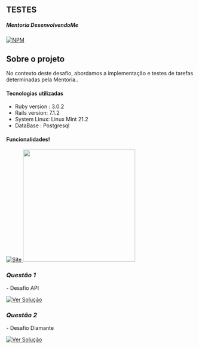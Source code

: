## TESTES

##### Mentoria DesenvolvendoMe 
[![NPM](https://img.shields.io/npm/l/react)](https://github.com/AngeloSouza1/Mentorship_Project/blob/develop/LICENSE)

## Sobre o projeto
No contexto deste desafio, abordamos a implementação e testes de tarefas determinadas pela Mentoria..<br>

#### Tecnologias utilizadas
- Ruby version : 3.0.2 
- Rails version: 7.1.2
- System Linux:  Linux Mint 21.2
- DataBase : Postgresql

#### Funcionalidades!
 <a href="https://vimeo.com/899300301">
    <img src="https://img.shields.io/badge/VIDEO%20DEMONSTRAÇÃO  -darkgreen" alt="Site">
 </a>

  <img src="https://videoapi-muybridge.vimeocdn.com/animated-thumbnails/image/73de0bc0-4711-4042-81fc-4a647ec12ee8.gif?ClientID=vimeo-core-prod&Date=1704238270&Signature=19ebdd58bc82d96a8fa1a66a79dcf334495b8904" width="300">
</a>



### *Questão 1*
 <p align="left"> 
 - Desafio API
</p>
<p> 
   <a href="https://github.com/AngeloSouza1/TT4/issues/1">
       <img src="https://img.shields.io/badge/Ver%20Solução-darkblue" alt="Ver Solução">
    </a>


### *Questão 2*
 <p align="left"> 
 - Desafio Diamante
</p>
<p> 
   <a href="https://github.com/AngeloSouza1/TT4/issues/4">
       <img src="https://img.shields.io/badge/Ver%20Solução-darkblue" alt="Ver Solução">
    </a>

     


